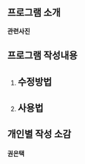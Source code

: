 ## 프로그램 소개
**관련사진**

## 프로그램 작성내용


1. **수정방법**
    -
   
3. **사용법**
    -
   
## 개인별 작성 소감

#### 권은택
